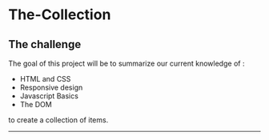 # The-Collection
## The challenge

The goal of this project will be to summarize our current knowledge of :

- HTML and CSS
- Responsive design
- Javascript Basics
- The DOM

to create a collection of items.


---
